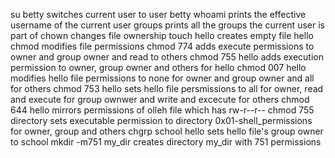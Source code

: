su betty switches current user to user betty
whoami prints the effective username of the current user
groups prints all the groups the current user is part of
chown changes file ownership
touch hello creates empty file hello
chmod modifies file permissions
chmod 774 adds execute permissions to owner and group owner and read to others
chmod 755 hello adds execution permission to owner, group owner and others for hello
chmod 007 hello modifies hello file permissions to none for owner and group owner and all for others
chmod 753 hello sets hello file persmissions to all for owner, read and execute for group ownwer and write and excecute for others
chmod 644 hello mirrors permissions of olleh file which has rw-r--r--
chmod 755 directory sets executable permission to directory 0x01-shell_permissions for owner, group and others
chgrp school hello sets hello file's group owner to school
mkdir -m751 my_dir creates directory my_dir with 751 permissions
